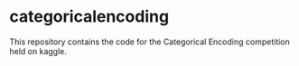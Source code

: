 # categoricalencoding
This repository contains the code for the Categorical Encoding competition held on kaggle.
